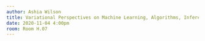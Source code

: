 ```yaml
---
author: Ashia Wilson
title: Variational Perspectives on Machine Learning, Algorithms, Inference, and Fairness
date: 2020-11-04 4:00pm
room: Room H.07
---
```

